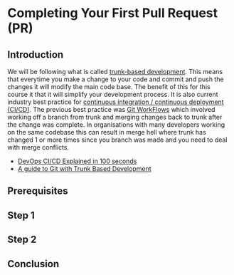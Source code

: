 # Completing Your First Pull Request (PR)

## Introduction
We will be following what is called [trunk-based development](https://www.atlassian.com/continuous-delivery/continuous-integration/trunk-based-development). This means that everytime you make a change to your code and commit and push the changes it will modify the main code base. The benefit of this for this course it that it will simplify your development process. It is also current industry best practice for [continuous integration / continuous deployment (CI/CD)](https://about.gitlab.com/topics/ci-cd/). The previous best practice was [Git WorkFlows](https://nvie.com/posts/a-successful-git-branching-model/) which involved working off a branch from trunk and merging changes back to trunk after the change was complete. In organisations with many developers working on the same codebase this can result in merge hell where trunk has changed 1 or more times since you branch was made and you need to deal with merge conflicts.
- [DevOps CI/CD Explained in 100 seconds](https://www.youtube.com/watch?v=scEDHsr3APg)
- [A guide to Git with Trunk Based Development](https://hackernoon.com/a-guide-to-git-with-trunk-based-development-93a350c)

## Prerequisites

## Step 1

## Step 2

## Conclusion
